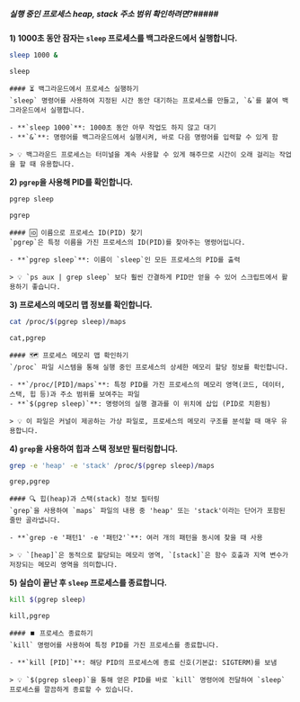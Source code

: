 ##### 실행 중인 프로세스 heap, stack 주소 범위 확인하려면?#####

**1) 1000초 동안 잠자는 `sleep` 프로세스를 백그라운드에서 실행합니다.**
```bash
sleep 1000 &
```
```tech
sleep
```
```desc
#### ⏳ 백그라운드에서 프로세스 실행하기
`sleep` 명령어를 사용하여 지정된 시간 동안 대기하는 프로세스를 만들고, `&`를 붙여 백그라운드에서 실행합니다.

- **`sleep 1000`**: 1000초 동안 아무 작업도 하지 않고 대기
- **`&`**: 명령어를 백그라운드에서 실행시켜, 바로 다음 명령어를 입력할 수 있게 함

> 💡 백그라운드 프로세스는 터미널을 계속 사용할 수 있게 해주므로 시간이 오래 걸리는 작업을 할 때 유용합니다.
```

**2) `pgrep`을 사용해 PID를 확인합니다.**
```bash
pgrep sleep
```
```tech
pgrep
```
```desc
#### 🆔 이름으로 프로세스 ID(PID) 찾기
`pgrep`은 특정 이름을 가진 프로세스의 ID(PID)를 찾아주는 명령어입니다.

- **`pgrep sleep`**: 이름이 `sleep`인 모든 프로세스의 PID를 출력

> 💡 `ps aux | grep sleep` 보다 훨씬 간결하게 PID만 얻을 수 있어 스크립트에서 활용하기 좋습니다.
```

**3) 프로세스의 메모리 맵 정보를 확인합니다.**
```bash
cat /proc/$(pgrep sleep)/maps
```
```tech
cat,pgrep
```
```desc
#### 🗺️ 프로세스 메모리 맵 확인하기
`/proc` 파일 시스템을 통해 실행 중인 프로세스의 상세한 메모리 할당 정보를 확인합니다.

- **`/proc/[PID]/maps`**: 특정 PID를 가진 프로세스의 메모리 영역(코드, 데이터, 스택, 힙 등)과 주소 범위를 보여주는 파일
- **`$(pgrep sleep)`**: 명령어의 실행 결과를 이 위치에 삽입 (PID로 치환됨)

> 💡 이 파일은 커널이 제공하는 가상 파일로, 프로세스의 메모리 구조를 분석할 때 매우 유용합니다.
```

**4) `grep`을 사용하여 힙과 스택 정보만 필터링합니다.**
```bash
grep -e 'heap' -e 'stack' /proc/$(pgrep sleep)/maps
```
```tech
grep,pgrep
```
```desc
#### 🔍 힙(heap)과 스택(stack) 정보 필터링
`grep`을 사용하여 `maps` 파일의 내용 중 'heap' 또는 'stack'이라는 단어가 포함된 줄만 골라냅니다.

- **`grep -e '패턴1' -e '패턴2'`**: 여러 개의 패턴을 동시에 찾을 때 사용

> 💡 `[heap]`은 동적으로 할당되는 메모리 영역, `[stack]`은 함수 호출과 지역 변수가 저장되는 메모리 영역을 의미합니다.
```

**5) 실습이 끝난 후 `sleep` 프로세스를 종료합니다.**
```bash
kill $(pgrep sleep)
```
```tech
kill,pgrep
```
```desc
#### ⏹️ 프로세스 종료하기
`kill` 명령어를 사용하여 특정 PID를 가진 프로세스를 종료합니다.

- **`kill [PID]`**: 해당 PID의 프로세스에 종료 신호(기본값: SIGTERM)를 보냄

> 💡 `$(pgrep sleep)`을 통해 얻은 PID를 바로 `kill` 명령어에 전달하여 `sleep` 프로세스를 깔끔하게 종료할 수 있습니다.
```